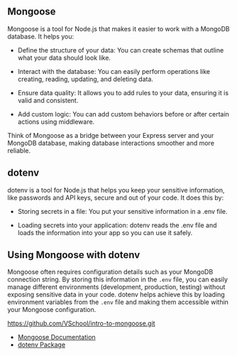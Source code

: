 ## Mongoose

Mongoose is a tool for Node.js that makes it easier to work with a MongoDB database. It helps you:

- Define the structure of your data: You can create schemas that outline what your data should look like.

- Interact with the database: You can easily perform operations like creating, reading, updating, and deleting data.

- Ensure data quality: It allows you to add rules to your data, ensuring it is valid and consistent.

- Add custom logic: You can add custom behaviors before or after certain actions using middleware.

Think of Mongoose as a bridge between your Express server and your MongoDB database, making database interactions smoother and more reliable.

## dotenv

dotenv is a tool for Node.js that helps you keep your sensitive information, like passwords and API keys, secure and out of your code. It does this by:

- Storing secrets in a file: You put your sensitive information in a .env file.

- Loading secrets into your application: dotenv reads the .env file and loads the information into your app so you can use it safely.

## Using Mongoose with dotenv

Mongoose often requires configuration details such as your MongoDB connection string. By storing this information in the `.env` file, you can easily manage different environments (development, production, testing) without exposing sensitive data in your code. dotenv helps achieve this by loading environment variables from the `.env` file and making them accessible within your Mongoose configuration.

https://github.com/VSchool/intro-to-mongoose.git

- [Mongoose Documentation](https://mongoosejs.com/docs/)
- [dotenv Package](https://www.npmjs.com/package/dotenv)